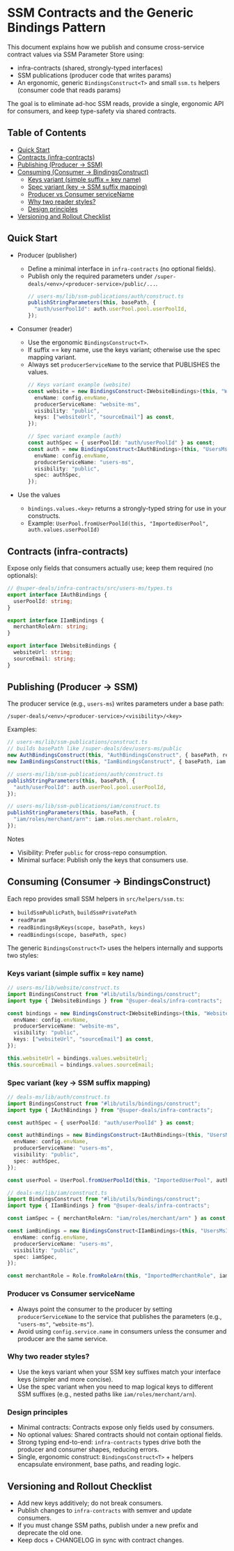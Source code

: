 # SSM Contracts and the Generic Bindings Pattern

This document explains how we publish and consume cross-service contract values via SSM Parameter Store using:

- infra-contracts (shared, strongly-typed interfaces)
- SSM publications (producer code that writes params)
- An ergonomic, generic `BindingsConstruct<T>` and small `ssm.ts` helpers (consumer code that reads params)

The goal is to eliminate ad-hoc SSM reads, provide a single, ergonomic API for consumers, and keep type-safety via shared contracts.

## Table of Contents

- [Quick Start](#quick-start)
- [Contracts (infra-contracts)](#contracts-infra-contracts)
- [Publishing (Producer → SSM)](#publishing-producer--ssm)
- [Consuming (Consumer → BindingsConstruct)](#consuming-consumer--bindingsconstruct)
  - [Keys variant (simple suffix = key name)](#keys-variant-simple-suffix--key-name)
  - [Spec variant (key → SSM suffix mapping)](#spec-variant-key--ssm-suffix-mapping)
  - [Producer vs Consumer serviceName](#producer-vs-consumer-servicename)
  - [Why two reader styles?](#why-two-reader-styles)
  - [Design principles](#design-principles)
- [Versioning and Rollout Checklist](#versioning-and-rollout-checklist)

## Quick Start

- Producer (publisher)
  - Define a minimal interface in `infra-contracts` (no optional fields).
  - Publish only the required parameters under `/super-deals/<env>/<producer-service>/public/...`.
    ```ts
    // users-ms/lib/ssm-publications/auth/construct.ts
    publishStringParameters(this, basePath, {
      "auth/userPoolId": auth.userPool.pool.userPoolId,
    });
    ```

- Consumer (reader)
  - Use the ergonomic `BindingsConstruct<T>`.
  - If suffix == key name, use the keys variant; otherwise use the spec mapping variant.
  - Always set `producerServiceName` to the service that PUBLISHES the values.
    ```ts
    // Keys variant example (website)
    const website = new BindingsConstruct<IWebsiteBindings>(this, "WebsiteBindings", {
      envName: config.envName,
      producerServiceName: "website-ms",
      visibility: "public",
      keys: ["websiteUrl", "sourceEmail"] as const,
    });
    ```
    ```ts
    // Spec variant example (auth)
    const authSpec = { userPoolId: "auth/userPoolId" } as const;
    const auth = new BindingsConstruct<IAuthBindings>(this, "UsersMsAuthBindings", {
      envName: config.envName,
      producerServiceName: "users-ms",
      visibility: "public",
      spec: authSpec,
    });
    ```

- Use the values
  - `bindings.values.<key>` returns a strongly-typed string for use in your constructs.
  - Example: `UserPool.fromUserPoolId(this, "ImportedUserPool", auth.values.userPoolId)`

## Contracts (infra-contracts)

Expose only fields that consumers actually use; keep them required (no optionals):

```ts
// @super-deals/infra-contracts/src/users-ms/types.ts
export interface IAuthBindings {
  userPoolId: string;
}

export interface IIamBindings {
  merchantRoleArn: string;
}

export interface IWebsiteBindings {
  websiteUrl: string;
  sourceEmail: string;
}
```

## Publishing (Producer → SSM)

The producer service (e.g., `users-ms`) writes parameters under a base path:

```
/super-deals/<env>/<producer-service>/<visibility>/<key>
```

Examples:

```ts
// users-ms/lib/ssm-publications/construct.ts
// builds basePath like /super-deals/dev/users-ms/public
new AuthBindingsConstruct(this, "AuthBindingsConstruct", { basePath, region, auth });
new IamBindingsConstruct(this, "IamBindingsConstruct", { basePath, iam });
```

```ts
// users-ms/lib/ssm-publications/auth/construct.ts
publishStringParameters(this, basePath, {
  "auth/userPoolId": auth.userPool.pool.userPoolId,
});
```

```ts
// users-ms/lib/ssm-publications/iam/construct.ts
publishStringParameters(this, basePath, {
  "iam/roles/merchant/arn": iam.roles.merchant.roleArn,
});
```

Notes

- Visibility: Prefer `public` for cross-repo consumption.
- Minimal surface: Publish only the keys that consumers use.

## Consuming (Consumer → BindingsConstruct)

Each repo provides small SSM helpers in `src/helpers/ssm.ts`:

- `buildSsmPublicPath`, `buildSsmPrivatePath`
- `readParam`
- `readBindingsByKeys(scope, basePath, keys)`
- `readBindings(scope, basePath, spec)`

The generic `BindingsConstruct<T>` uses the helpers internally and supports two styles:

### Keys variant (simple suffix = key name)

```ts
// users-ms/lib/website/construct.ts
import BindingsConstruct from "#lib/utils/bindings/construct";
import type { IWebsiteBindings } from "@super-deals/infra-contracts";

const bindings = new BindingsConstruct<IWebsiteBindings>(this, "WebsiteBindings", {
  envName: config.envName,
  producerServiceName: "website-ms",
  visibility: "public",
  keys: ["websiteUrl", "sourceEmail"] as const,
});

this.websiteUrl = bindings.values.websiteUrl;
this.sourceEmail = bindings.values.sourceEmail;
```

### Spec variant (key → SSM suffix mapping)

```ts
// deals-ms/lib/auth/construct.ts
import BindingsConstruct from "#lib/utils/bindings/construct";
import type { IAuthBindings } from "@super-deals/infra-contracts";

const authSpec = { userPoolId: "auth/userPoolId" } as const;

const authBindings = new BindingsConstruct<IAuthBindings>(this, "UsersMsAuthBindings", {
  envName: config.envName,
  producerServiceName: "users-ms",
  visibility: "public",
  spec: authSpec,
});

const userPool = UserPool.fromUserPoolId(this, "ImportedUserPool", authBindings.values.userPoolId);
```

```ts
// deals-ms/lib/iam/construct.ts
import BindingsConstruct from "#lib/utils/bindings/construct";
import type { IIamBindings } from "@super-deals/infra-contracts";

const iamSpec = { merchantRoleArn: "iam/roles/merchant/arn" } as const;

const iamBindings = new BindingsConstruct<IIamBindings>(this, "UsersMsIamBindings", {
  envName: config.envName,
  producerServiceName: "users-ms",
  visibility: "public",
  spec: iamSpec,
});

const merchantRole = Role.fromRoleArn(this, "ImportedMerchantRole", iamBindings.values.merchantRoleArn);
```

### Producer vs Consumer serviceName

- Always point the consumer to the producer by setting `producerServiceName` to the service that publishes the parameters (e.g., `"users-ms"`, `"website-ms"`).
- Avoid using `config.service.name` in consumers unless the consumer and producer are the same service.

### Why two reader styles?

- Use the keys variant when your SSM key suffixes match your interface keys (simpler and more concise).
- Use the spec variant when you need to map logical keys to different SSM suffixes (e.g., nested paths like `iam/roles/merchant/arn`).

### Design principles

- Minimal contracts: Contracts expose only fields used by consumers.
- No optional values: Shared contracts should not contain optional fields.
- Strong typing end-to-end: `infra-contracts` types drive both the producer and consumer shapes, reducing errors.
- Single, ergonomic construct: `BindingsConstruct<T>` + helpers encapsulate environment, base paths, and reading logic.

## Versioning and Rollout Checklist

- Add new keys additively; do not break consumers.
- Publish changes to `infra-contracts` with semver and update consumers.
- If you must change SSM paths, publish under a new prefix and deprecate the old one.
- Keep docs + CHANGELOG in sync with contract changes.
